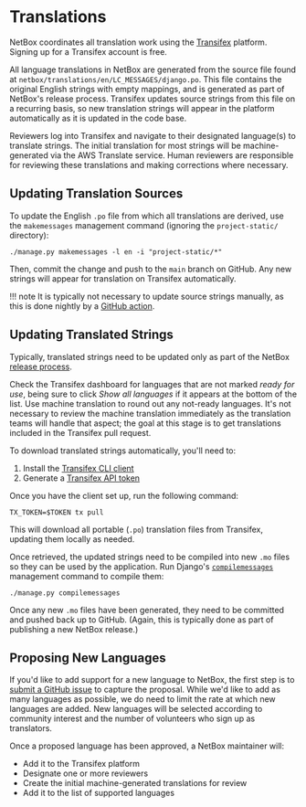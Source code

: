 # Translations

NetBox coordinates all translation work using the [Transifex](https://explore.transifex.com/netbox-community/netbox/) platform. Signing up for a Transifex account is free.

All language translations in NetBox are generated from the source file found at `netbox/translations/en/LC_MESSAGES/django.po`. This file contains the original English strings with empty mappings, and is generated as part of NetBox's release process. Transifex updates source strings from this file on a recurring basis, so new translation strings will appear in the platform automatically as it is updated in the code base.

Reviewers log into Transifex and navigate to their designated language(s) to translate strings. The initial translation for most strings will be machine-generated via the AWS Translate service. Human reviewers are responsible for reviewing these translations and making corrections where necessary.

## Updating Translation Sources

To update the English `.po` file from which all translations are derived, use the `makemessages` management command (ignoring the `project-static/` directory):

```nohighlight
./manage.py makemessages -l en -i "project-static/*"
```

Then, commit the change and push to the `main` branch on GitHub. Any new strings will appear for translation on Transifex automatically.

!!! note
    It is typically not necessary to update source strings manually, as this is done nightly by a [GitHub action](https://github.com/netbox-community/netbox/blob/main/.github/workflows/update-translation-strings.yml).

## Updating Translated Strings

Typically, translated strings need to be updated only as part of the NetBox [release process](./release-checklist.md).

Check the Transifex dashboard for languages that are not marked _ready for use_, being sure to click _Show all languages_ if it appears at the bottom of the list. Use machine translation to round out any not-ready languages. It's not necessary to review the machine translation immediately as the translation teams will handle that aspect; the goal at this stage is to get translations included in the Transifex pull request.

To download translated strings automatically, you'll need to:

1. Install the [Transifex CLI client](https://github.com/transifex/cli)
2. Generate a [Transifex API token](https://app.transifex.com/user/settings/api/)

Once you have the client set up, run the following command:

```no-highlight
TX_TOKEN=$TOKEN tx pull
```

This will download all portable (`.po`) translation files from Transifex, updating them locally as needed.

Once retrieved, the updated strings need to be compiled into new `.mo` files so they can be used by the application. Run Django's [`compilemessages`](https://docs.djangoproject.com/en/stable/ref/django-admin/#django-admin-compilemessages) management command to compile them:

```no-highlight
./manage.py compilemessages
```

Once any new `.mo` files have been generated, they need to be committed and pushed back up to GitHub. (Again, this is typically done as part of publishing a new NetBox release.)

## Proposing New Languages

If you'd like to add support for a new language to NetBox, the first step is to [submit a GitHub issue](https://github.com/netbox-community/netbox/issues/new?assignees=&labels=type%3A+translation&projects=&template=translation.yaml) to capture the proposal. While we'd like to add as many languages as possible, we do need to limit the rate at which new languages are added. New languages will be selected according to community interest and the number of volunteers who sign up as translators.

Once a proposed language has been approved, a NetBox maintainer will:

* Add it to the Transifex platform
* Designate one or more reviewers
* Create the initial machine-generated translations for review
* Add it to the list of supported languages
